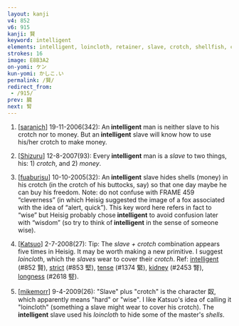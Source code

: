 ```yaml
---
layout: kanji
v4: 852
v6: 915
kanji: 賢
keyword: intelligent
elements: intelligent, loincloth, retainer, slave, crotch, shellfish, clam, oyster, eye, animal legs, eight
strokes: 16
image: E8B3A2
on-yomi: ケン
kun-yomi: かしこ.い
permalink: /賢/
redirect_from:
 - /915/
prev: 臓
next: 腎
---
```


1) [<a href="http://kanji.koohii.com/profile/saranich">saranich</a>] 19-11-2006(342): An<strong> intelligent</strong> man is neither slave to his crotch nor to money. But an<strong> intelligent</strong> slave will know how to use his/her crotch to make money.

2) [<a href="http://kanji.koohii.com/profile/Shizuru">Shizuru</a>] 12-8-2007(93): Every<strong> intelligent</strong> man is a <em>slave</em> to two things, his: 1) <em>crotch</em>, and 2) <em>money</em>.

3) [<a href="http://kanji.koohii.com/profile/fuaburisu">fuaburisu</a>] 10-10-2005(32): An<strong> intelligent</strong> slave hides shells (money) in his crotch (in the crotch of his buttocks, say) so that one day maybe he can buy his freedom. Note: do not confuse with FRAME 459 “cleverness” (in which Heisig suggested the image of a fox associated with the idea of “alert, quick”). This key word here refers in fact to “wise” but Heisig probably chose<strong> intelligent</strong> to avoid confusion later with “wisdom” (so try to think of<strong> intelligent</strong> in the sense of someone wise).

4) [<a href="http://kanji.koohii.com/profile/Katsuo">Katsuo</a>] 2-7-2008(27): Tip: The <em>slave + crotch</em> combination appears five times in Heisig. It may be worth making a new primitive. I suggest <em>loincloth</em>, which the <em>slaves</em> wear to cover their <em>crotch</em>. Ref: <a href="../v4/852.html">intelligent</a> (#852 賢), <a href="../v4/853.html">strict</a> (#853 堅), <a href="../v4/1374.html">tense</a> (#1374 緊), <a href="../v4/2453.html">kidney</a> (#2453 腎), <a href="../v4/2618.html">longness</a> (#2618 竪).

5) [<a href="http://kanji.koohii.com/profile/mikemorr">mikemorr</a>] 9-4-2009(26): &quot;Slave&quot; plus &quot;crotch&quot; is the character 臤, which apparently means &quot;hard&quot; or &quot;wise&quot;. I like Katsuo&#039;s idea of calling it &quot;loincloth&quot; (something a slave might wear to cover his crotch). The<strong> intelligent</strong> slave used his <em>loincloth</em> to hide some of the master&#039;s <em>shells</em>.

